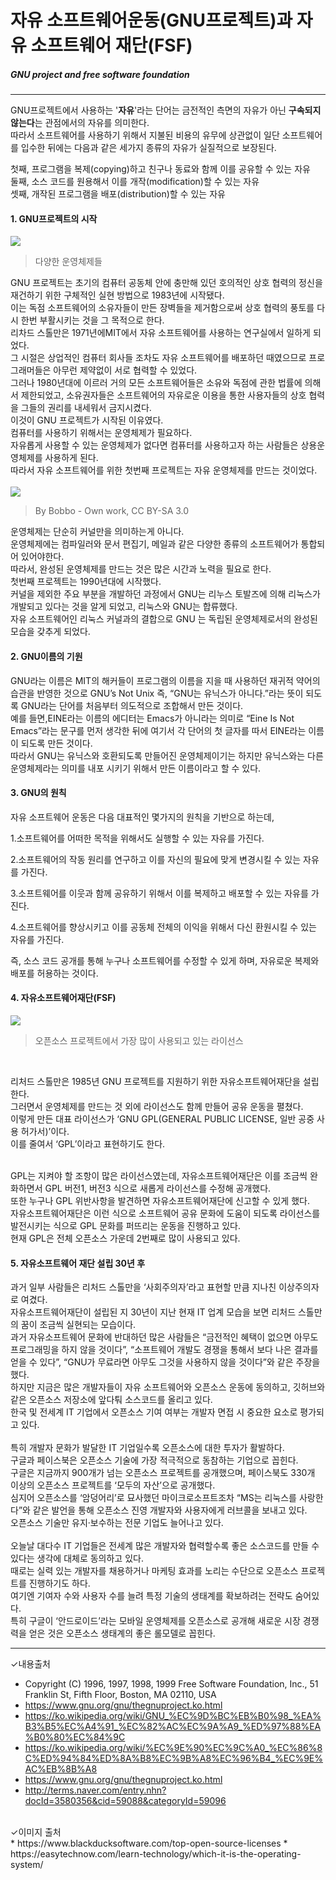 # 자유 소프트웨어운동(GNU프로젝트)과 자유 소프트웨어 재단(FSF)
##### GNU project and free software foundation
---


GNU프로젝트에서 사용하는 '**자유**'라는 단어는 금전적인 측면의 자유가 아닌 **구속되지 않는다**는 관점에서의 자유를 의미한다.<br>
따라서 소프트웨어를 사용하기 위해서 지불된 비용의 유무에 상관없이 일단 소프트웨어를 입수한 뒤에는 다음과 같은 세가지 종류의 자유가 실질적으로 보장된다.<br>

첫째, 프로그램을 복제(copying)하고 친구나 동료와 함께 이를 공유할 수 있는 자유<br>
둘째, 소스 코드를 원용해서 이를 개작(modification)할 수 있는 자유<br>
셋째, 개작된 프로그램을 배포(distribution)할 수 있는 자유<br>

#### 1. GNU프로젝트의 시작

<img src="https://easytechnow.com/wp-content/uploads/2015/09/wich-is-the-operating-system-3.jpg"></image>
>다양한 운영체제들

GNU 프로젝트는 초기의 컴퓨터 공동체 안에 충만해 있던 호의적인 상호 협력의 정신을 재건하기 위한 구체적인 실현 방법으로 1983년에 시작됐다. <br>이는 독점 소프트웨어의 소유자들이 만든 장벽들을 제거함으로써 상호 협력의 풍토를 다시 한번 부활시키는 것을 그 목적으로 한다. <br>
리차드 스톨만은 1971년에MIT에서 자유 소프트웨어를 사용하는 연구실에서 일하게 되었다. <br> 그 시절은 상업적인 컴퓨터 회사들 조차도 자유 소프트웨어를 배포하던 때였으므로 프로그래머들은 아무런 제약없이 서로 협력할 수 있었다. <br>
그러나 1980년대에 이르러 거의 모든 소프트웨어들은 소유와 독점에 관한 법률에 의해서 제한되었고, 소유권자들은 소프트웨어의 자유로운 이용을 통한 사용자들의 상호 협력을 그들의 권리를 내세워서 금지시켰다. <br> 이것이 GNU 프로젝트가 시작된 이유였다. <br>
컴퓨터를 사용하기 위해서는 운영체제가 필요하다. <br> 자유롭게 사용할 수 있는 운영체제가 없다면 컴퓨터를 사용하고자 하는 사람들은 상용운영체제를 사용하게 된다. <br> 따라서 자유 소프트웨어를 위한 첫번째 프로젝트는 자유 운영체제를 만드는 것이었다. <br><br>
<img src="https://upload.wikimedia.org/wikipedia/commons/thumb/8/8f/Kernel_Layout.svg/220px-Kernel_Layout.png"></image>
>By Bobbo - Own work, CC BY-SA 3.0


운영체제는 단순히 커널만을 의미하는게 아니다. <br> 운영체제에는 컴파일러와 문서 편집기, 메일과 같은 다양한 종류의 소프트웨어가 통합되어 있어야한다. <br> 따라서, 완성된 운영체제를 만드는 것은 많은 시간과 노력을 필요로 한다. <br>
첫번째 프로젝트는 1990년대에 시작했다. <br> 커널을 제외한 주요 부분을 개발하던 과정에서 GNU는 리누스 토발즈에 의해 리눅스가 개발되고 있다는 것을 알게 되었고, 리눅스와 GNU는 합류했다. <br> 자유 소프트웨어인 리눅스 커널과의 결합으로 GNU 는 독립된 운영체제로서의 완성된 모습을 갖추게 되었다. <br>


#### 2. GNU이름의 기원

GNU라는 이름은 MIT의 해커들이 프로그램의 이름을 지을 때 사용하던 재귀적 약어의 습관을 반영한 것으로 GNU’s Not Unix 즉, “GNU는 유닉스가 아니다.”라는 뜻이 되도록 GNU라는 단어를 처음부터 의도적으로 조합해서 만든 것이다.<br> 예를 들면,EINE라는 이름의 에디터는 Emacs가 아니라는 의미로 “Eine Is Not Emacs”라는 문구를 먼저 생각한 뒤에 여기서 각 단어의 첫 글자를 따서 EINE라는 이름이 되도록 만든 것이다.<br> 따라서 GNU는 유닉스와 호환되도록 만들어진 운영체제이기는 하지만 유닉스와는 다른 운영체제라는 의미를 내포 시키기 위해서 만든 이름이라고 할 수 있다.

#### 3. GNU의 원칙


자유 소프트웨어 운동은 다음 대표적인 몇가지의 원칙을 기반으로 하는데,

1.소프트웨어를 어떠한 목적을 위해서도 실행할 수 있는 자유를 가진다.

2.소프트웨어의 작동 원리를 연구하고 이를 자신의 필요에 맞게 변경시킬 수 있는 자유를 가진다.

3.소프트웨어를 이웃과 함께 공유하기 위해서 이를 복제하고 배포할 수 있는 자유를 가진다.

4.소프트웨어를 향상시키고 이를 공동체 전체의 이익을 위해서 다신 환원시킬 수 있는 자유를 가진다.

즉, 소스 코드 공개를 통해 누구나 소프트웨어를 수정할 수 있게 하며, 자유로운 복제와 배포를 허용하는 것이다.


#### 4. 자유소프트웨어재단(FSF)

<img src="http://ncc.phinf.naver.net/20160302_187/1456877672085C1ETG_PNG/03.png?type=w646"></img>
>오픈소스 프로젝트에서 가장 많이 사용되고 있는 라이선스
<br>

리처드 스톨만은 1985년 GNU 프로젝트를 지원하기 위한 자유소프트웨어재단을 설립한다. <br>
그러면서 운영체제를 만드는 것 외에 라이선스도 함께 만들어 공유 운동을 펼쳤다. <br>
이렇게 만든 대표 라이선스가 ‘GNU GPL(GENERAL PUBLIC LICENSE, 일반 공중 사용 허가서)’이다. <br>
이를 줄여서 ‘GPL’이라고 표현하기도 한다.<br>
<br>

GPL는 지켜야 할 조항이 많은 라이선스였는데, 자유소프트웨어재단은 이를 조금씩 완화하면서 GPL 버전1, 버전3 식으로 새롭게 라이선스를 수정해 공개했다. <br>
또한 누구나 GPL 위반사항을 발견하면 자유소프트웨어재단에 신고할 수 있게 했다. <br>
자유소프트웨어재단은 이런 식으로 소프트웨어 공유 문화에 도움이 되도록 라이선스를 발전시키는 식으로 GPL 문화를 퍼뜨리는 운동을 진행하고 있다. <br>
현재 GPL은 전체 오픈소스 가운데 2번째로 많이 사용되고 있다.<br>


#### 5. 자유소프트웨어 재단 설립 30년 후

과거 일부 사람들은 리처드 스톨만을 ‘사회주의자’라고 표현할 만큼 지나친 이상주의자로 여겼다. <br>자유소프트웨어재단이 설립된 지 30년이 지난 현재 IT 업계 모습을 보면 리처드 스톨만의 꿈이 조금씩 실현되는 모습이다. <br>과거 자유소프트웨어 문화에 반대하던 많은 사람들은 “금전적인 혜택이 없으면 아무도 프로그래밍을 하지 않을 것이다”, “소프트웨어 개발도 경쟁을 통해서 보다 나은 결과를 얻을 수 있다”, “GNU가 무료라면 아무도 그것을 사용하지 않을 것이다”와 같은 주장을 했다. <br>하지만 지금은 많은 개발자들이 자유 소프트웨어와 오픈소스 운동에 동의하고, 깃허브와 같은 오픈소스 저장소에 앞다퉈 소스코드를 올리고 있다. <br>한국 및 전세계 IT 기업에서 오픈소스 기여 여부는 개발자 면접 시 중요한 요소로 평가되고 있다.
<br><br>
특히 개발자 문화가 발달한 IT 기업일수록 오픈소스에 대한 투자가 활발하다. <br>구글과 페이스북은 오픈소스 기술에 가장 적극적으로 동참하는 기업으로 꼽힌다. <br>구글은 지금까지 900개가 넘는 오픈소스 프로젝트를 공개했으며, 페이스북도 330개 이상의 오픈소스 프로젝트를 ‘모두의 자산’으로 공개했다. <br>심지어 오픈소스를 ‘암덩어리’로 묘사했던 마이크로소프트조차 “MS는 리눅스를 사랑한다”와 같은 발언을 통해 오픈소스 진영 개발자와 사용자에게 러브콜을 보내고 있다.<br> 오픈소스 기술만 유지·보수하는 전문 기업도 늘어나고 있다.
<br><br>
오늘날 대다수 IT 기업들은 전세계 많은 개발자와 협력할수록 좋은 소스코드를 만들 수 있다는 생각에 대체로 동의하고 있다. <br>때로는 실력 있는 개발자를 채용하거나 마케팅 효과를 노리는 수단으로 오픈소스 프로젝트를 진행하기도 하다. <br>여기엔 기여자 수와 사용자 수를 늘려 특정 기술의 생태계를 확보하려는 전략도 숨어있다.<br> 특히 구글이 ‘안드로이드’라는 모바일 운영체제를 오픈소스로 공개해 새로운 시장 경쟁력을 얻은 것은 오픈소스 생태계의 좋은 롤모델로 꼽힌다.


---

✓내용출처 
<br>
* Copyright (C) 1996, 1997, 1998, 1999 Free Software Foundation, Inc., 51 Franklin St, Fifth Floor, Boston, MA 02110, USA
* https://www.gnu.org/gnu/thegnuproject.ko.html
* https://ko.wikipedia.org/wiki/GNU_%EC%9D%BC%EB%B0%98_%EA%B3%B5%EC%A4%91_%EC%82%AC%EC%9A%A9_%ED%97%88%EA%B0%80%EC%84%9C
* https://ko.wikipedia.org/wiki/%EC%9E%90%EC%9C%A0_%EC%86%8C%ED%94%84%ED%8A%B8%EC%9B%A8%EC%96%B4_%EC%9E%AC%EB%8B%A8
* https://www.gnu.org/gnu/thegnuproject.ko.html
* http://terms.naver.com/entry.nhn?docId=3580356&cid=59088&categoryId=59096

<br>
✓이미지 출처
<br>
* https://www.blackducksoftware.com/top-open-source-licenses
* https://easytechnow.com/learn-technology/which-it-is-the-operating-system/
